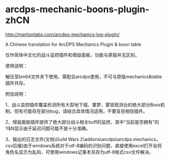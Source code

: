 # arcdps-mechanic-boons-plugin-zhCN

http://martionlabs.com/arcdps-mechanics-log-plugin/ 

A Chinese translation for ArcDPS Mechanics Plugin & boon table

仅作简体中文化的战斗监控插件和增益面板，功能与原版并无区别。

使用说明：

解压至bin64文件夹下使用，需配合arcdps使用，不可与原版mechanics&table插件共存。

附加说明：

1、战斗监控插件覆盖检测所有大型地下城、噩梦、雾锁观测台的绝大部分Boss机制，但有可能存在部分bug，请结合具体情况适用，不要盲目相信插件。

2、增益面板插件提供了绝大部分战斗相关buff的监控，其中“当前是否拥有”的Y&N显示由于延迟问题可能不是十分准确。

3、输出的日志文件(文档\Guild Wars 2\addons\arcdps\arcdps.mechanics，csv后缀)由于windows系统对于utf-8编码的识别问题，直接使用excel打开会将角色名显示为乱码，可使用windows记事本另存为utf-8格式csv文件解决。
